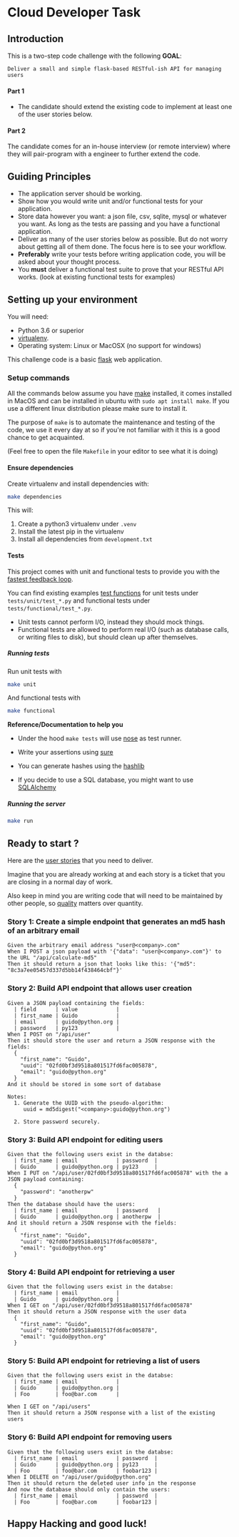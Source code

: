 # Cloud Developer Task

## Introduction

This is a two-step code challenge with the following **GOAL**:

    Deliver a small and simple flask-based RESTful-ish API for managing users

#### Part 1

- The candidate should extend the existing code to implement at least one of the user stories below.

#### Part 2

The candidate comes for an in-house interview (or remote interview)
where they will pair-program with a <company> engineer to further extend the code.

## Guiding Principles

- The application server should be working.
- Show how you would write unit and/or functional tests for your application.
- Store data however you want: a json file, csv, sqlite, mysql or whatever you want. As long as the tests are passing and you have a functional application.
- Deliver as many of the user stories below as possible. But do not
  worry about getting all of them done. The focus here is to see your
  workflow.
- **Preferably** write your tests before writing application code, you will be asked about your thought process.
- You **must** deliver a functional test suite to prove that your RESTful API works. (look at existing functional tests for examples)

## Setting up your environment

You will need:

- Python 3.6 or superior
- [virtualenv](http://docs.python-guide.org/en/latest/dev/virtualenvs/).
- Operating system: Linux or MacOSX (no support for windows)

This challenge code is a basic [flask](https://flask.palletsprojects.com/en/1.1.x/) web application.

### Setup commands

All the commands below assume you have
[make](https://www.gnu.org/software/make/) installed, it comes
installed in MacOS and can be installed in ubuntu with `sudo apt install make`. If you use a different linux distribution please make
sure to install it.

The purpose of `make` is to automate the maintenance and testing of
the code, we use it every day at _<company>_ so if you're not familiar
with it this is a good chance to get acquainted.

(Feel free to open the file `Makefile` in your editor to see what it is doing)

#### Ensure dependencies

Create virtualenv and install dependencies with:

```bash
make dependencies
```

This will:

1. Create a python3 virtualenv under `.venv`
2. Install the latest pip in the virtualenv
3. Install all dependencies from `development.txt`

#### Tests

This project comes with unit and functional tests to provide you with
the [fastest feedback
loop](https://blog.bitsrc.io/a-guide-to-test-driven-development-tdd-shorter-feedback-loop-faster-workflow-ce5bd6b247c4).

You can find existing examples [test functions](https://nose.readthedocs.io/en/latest/writing_tests.html#test-functions) for unit tests under
`tests/unit/test_*.py` and functional tests under
`tests/functional/test_*.py`.

- Unit tests cannot perform I/O, instead they should mock things.
- Functional tests are allowed to perform real I/O (such as database calls, or writing files to disk), but should clean up after themselves.

##### Running tests

Run unit tests with

```bash
make unit
```

And functional tests with

```bash
make functional
```

**Reference/Documentation to help you**

- Under the hood `make tests` will use [nose](https://nose.readthedocs.io/en/latest/writing_tests.html#test-functions) as test runner.
- Write your assertions using [sure](https://sure.readthedocs.io/en/latest/api-reference.html#setup-teardown)

- You can generate hashes using the [hashlib](https://docs.python.org/3.6/library/hashlib.html)

- If you decide to use a SQL database, you might want to use [SQLAlchemy](https://pythonhosted.org/Flask-SQLAlchemy/)

##### Running the server

```bash
make run
```

## Ready to start ?

Here are the [user stories](http://martinfowler.com/bliki/GivenWhenThen.html) that
you need to deliver.

Imagine that you are already working at <company> and each story is a
ticket that you are closing in a normal day of work.

Also keep in mind you are writing code that will need to be maintained
by other people, so
[quality](https://en.wikipedia.org/wiki/Software_craftsmanship#Manifesto)
matters over quantity.

### Story 1: Create a simple endpoint that generates an md5 hash of an arbitrary email

```gherkin
Given the arbitrary email address "user@<company>.com"
When I POST a json payload with '{"data": "user@<company>.com"}' to the URL "/api/calculate-md5"
Then it should return a json that looks like this: '{"md5": "8c3a7ee05457d337d5bb14f438464cbf"}'
```

### Story 2: Build API endpoint that allows user creation

```gherkin
Given a JSON payload containing the fields:
  | field      | value            |
  | first_name | Guido            |
  | email      | guido@python.org |
  | password   | py123            |
When I POST on "/api/user"
Then it should store the user and return a JSON response with the fields:
  {
    "first_name": "Guido",
    "uuid": "02fd0bf3d9518a801517fd6fac005878",
    "email": "guido@python.org"
  }
And it should be stored in some sort of database
```

    Notes:
      1. Generate the UUID with the pseudo-algorithm:
         uuid = md5digest("<company>:guido@python.org")

      2. Store password securely.

### Story 3: Build API endpoint for editing users

```gherkin
Given that the following users exist in the databse:
  | first_name | email            | password  |
  | Guido      | guido@python.org | py123     |
When I PUT on "/api/user/02fd0bf3d9518a801517fd6fac005878" with the a JSON payload containing:
  {
    "password": "anotherpw"
  }
Then the database should have the users:
  | first_name | email            | password   |
  | Guido      | guido@python.org | anotherpw  |
And it should return a JSON response with the fields:
  {
    "first_name": "Guido",
    "uuid": "02fd0bf3d9518a801517fd6fac005878",
    "email": "guido@python.org"
  }
```

### Story 4: Build API endpoint for retrieving a user

```gherkin
Given that the following users exist in the databse:
  | first_name | email            |
  | Guido      | guido@python.org |
When I GET on "/api/user/02fd0bf3d9518a801517fd6fac005878"
Then it should return a JSON response with the user data
  {
    "first_name": "Guido",
    "uuid": "02fd0bf3d9518a801517fd6fac005878",
    "email": "guido@python.org"
  }
```

### Story 5: Build API endpoint for retrieving a list of users

```gherkin
Given that the following users exist in the databse:
  | first_name | email            |
  | Guido      | guido@python.org |
  | Foo        | foo@bar.com      |

When I GET on "/api/users"
Then it should return a JSON response with a list of the existing users
```

### Story 6: Build API endpoint for removing users

```gherkin
Given that the following users exist in the databse:
  | first_name | email            | password  |
  | Guido      | guido@python.org | py123     |
  | Foo        | foo@bar.com      | foobar123 |
When I DELETE on "/api/user/guido@python.org"
Then it should return the deleted user info in the response
And now the database should only contain the users:
  | first_name | email            | password  |
  | Foo        | foo@bar.com      | foobar123 |
```

## Happy Hacking and good luck!

